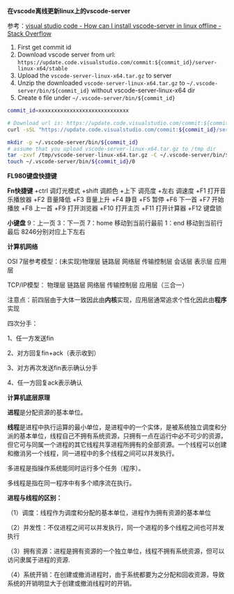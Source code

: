 **在vscode离线更新linux上的vscode-server**

参考：[visual studio code - How can I install vscode-server in linux offline - Stack Overflow](https://stackoverflow.com/questions/56671520/how-can-i-install-vscode-server-in-linux-offline)

1. First get commit id
2. Download vscode server from url: `https://update.code.visualstudio.com/commit:${commit_id}/server-linux-x64/stable`
3. Upload the `vscode-server-linux-x64.tar.gz` to server
4. Unzip the downloaded `vscode-server-linux-x64.tar.gz` to `~/.vscode-server/bin/${commit_id}` without vscode-server-linux-x64 dir
5. Create `0` file under `~/.vscode-server/bin/${commit_id}`

```sh
commit_id=xxxxxxxxxxxxxxxxxxxxxxxxxxxxx

# Download url is: https://update.code.visualstudio.com/commit:${commit_id}/server-linux-x64/stable
curl -sSL "https://update.code.visualstudio.com/commit:${commit_id}/server-linux-x64/stable" -o vscode-server-linux-x64.tar.gz

mkdir -p ~/.vscode-server/bin/${commit_id}
# assume that you upload vscode-server-linux-x64.tar.gz to /tmp dir
tar -zxvf /tmp/vscode-server-linux-x64.tar.gz -C ~/.vscode-server/bin/${commit_id} --strip 1
touch ~/.vscode-server/bin/${commit_id}/0
```



**FL980键盘快捷键**

**Fn快捷键**
+ctrl 调灯光模式
+shift 调颜色
+上下 调亮度
+左右 调速度
+F1 打开音乐播放器
+F2 音量降低
+F3 音量上升
+F4 静音
+F5 暂停 
+F6 下一首
+F7 开始播放
+F8 上一首
+F9 打开浏览器
+F10 打开主页
+F11 打开计算器
+F12 键盘锁



**小键盘**
9：上一页
3：下一页
7：home 移动到当前行最前
1：end 移动到当前行最后
8246分别对应上下左右





**计算机网络**

OSI 7层参考模型：(未实现)物理层 链路层 网络层 传输控制层 会话层 表示层 应用层



TCP/IP模型： 物理层 链路层 网络层 传输控制层 应用层（三合一）

注意点：前四层由于大体一致因此由**内核**实现，应用层通常追求个性化因此由**程序**实现



四次分手：

1、任一方发送fin

2、对方回复fin+ack（表示收到）

3、对方再次发送fin表示确认分手

4、任一方回复ack表示确认



**计算机底层原理**

**进程**是分配资源的基本单位。

**线程**是进程中执行运算的最小单位，是进程中的一个实体，是被系统独立调度和分派的基本单位，线程自己不拥有系统资源，只拥有一点在运行中必不可少的资源，但它可与同属一个进程的其它线程共享进程所拥有的全部资源。一个线程可以创建和撤消另一个线程，同一进程中的多个线程之间可以并发执行。

多进程是指操作系统能同时运行多个任务（程序）。

多线程是指在同一程序中有多个顺序流在执行。



 **进程与线程的区别：**

（1）调度：线程作为调度和分配的基本单位，进程作为拥有资源的基本单位

（2）并发性：不仅进程之间可以并发执行，同一个进程的多个线程之间也可并发执行

（3）拥有资源：进程是拥有资源的一个独立单位，线程不拥有系统资源，但可以访问隶属于进程的资源.

（4）系统开销：在创建或撤消进程时，由于系统都要为之分配和回收资源，导致系统的开销明显大于创建或撤消线程时的开销。

